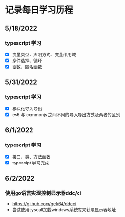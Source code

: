 # 记录每日学习历程
## 5/18/2022
### typescript 学习
- [x] 变量类型、声明方式、变量作用域
- [x] 条件选择、循环
- [x] 函数、匿名函数

## 5/31/2022
### typescript 学习
- [x] 模块化导入导出
- [x] es6 与 commonjs 之间不同的导入导出方式及两者的区别

## 6/1/2022
### typescript 学习
- [x] 接口、类、方法函数
- [x] typescipt 学习完成

## 6/2/2022
### 使用go语言实现控制显示器ddc/ci
- https://github.com/gek64/ddcci
- 尝试使用syscall加载windows系统库来获取显示器地址